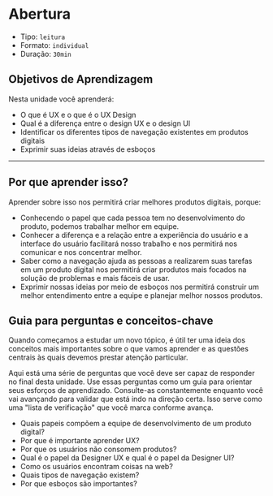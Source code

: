 # Abertura

* Tipo: `leitura`
* Formato: `individual`
* Duração: `30min`

## Objetivos de Aprendizagem

Nesta unidade você aprenderá:

* O que é UX e o que é o UX Design
* Qual é a diferença entre o design UX e o design UI
* Identificar os diferentes tipos de navegação existentes em produtos digitais
* Exprimir suas ideias através de esboços

***

## Por que aprender isso?

Aprender sobre isso nos permitirá criar melhores produtos digitais, porque:

* Conhecendo o papel que cada pessoa tem no desenvolvimento do produto, podemos trabalhar melhor em equipe.
* Conhecer a diferença e a relação entre a experiência do usuário e a interface do usuário facilitará nosso trabalho e nos permitirá nos comunicar e nos concentrar melhor.
* Saber como a navegação ajuda as pessoas a realizarem suas tarefas em um produto digital nos permitirá criar produtos mais focados na solução de problemas e mais fáceis de usar.
* Exprimir nossas ideias por meio de esboços nos permitirá construir um melhor entendimento entre a equipe e planejar melhor nossos produtos.

## Guia para perguntas e conceitos-chave

Quando começamos a estudar um novo tópico, é útil ter uma ideia dos conceitos mais importantes sobre o que vamos aprender e as questões centrais às quais devemos prestar atenção particular.

Aqui está uma série de perguntas que você deve ser capaz de responder no final desta unidade. Use essas perguntas como um guia para orientar seus esforços de aprendizado. Consulte-as constantemente enquanto você vai avançando para validar que está indo na direção certa. Isso serve como uma "lista de verificação" que você marca conforme avança.

* Quais papeis compõem a equipe de desenvolvimento de um produto digital?
* Por que é importante aprender UX?
* Por que os usuários não consomem produtos?
* Qual é o papel da Designer UX e qual é o papel da Designer UI?
* Como os usuários encontram coisas na web?
* Quais tipos de navegação existem?
* Por que esboços são importantes?

